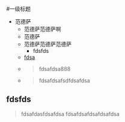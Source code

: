 #一级标题
- 范德萨
    - 范德萨范德萨啊
    - 范德萨
    - 范德萨范德萨范德萨
        - fdsfds
    - [fdsa](http://baidu.com)
    - >fdsafdsa888
    - >fdsafdsafsdfdsafdsa
## fdsfds

>fdsafdasfdsafdsa
>fdsafdsafdsafdsafdsa
